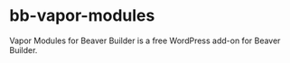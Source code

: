 # bb-vapor-modules

Vapor Modules for Beaver Builder is a free WordPress add-on for Beaver Builder.
